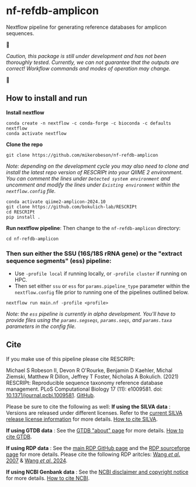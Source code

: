 # nf-refdb-amplicon
Nextflow pipeline for generating reference databases for amplicon sequences.

:construction: 

*Caution, this package is still under development and has not been thoroughly tested. Currently, we can not guarantee that the outputs are correct! Workflow commands and modes of operation may change.* 

:construction:

## How to install and run

**Install nextflow**
```
conda create -n nextflow -c conda-forge -c bioconda -c defaults nextflow
conda activate nextflow
```

**Clone the repo**
```
git clone https://github.com/mikerobeson/nf-refdb-amplicon
```
*Note: depending on the development cycle you may also need to clone and install the latest repo version of RESCRIPt into your QIIME 2 environment. You can comment the lines under `Detected system environment` and uncomment and modify the lines under `Existing environment` within the `nextflow.config` file.*

```
conda activate qiime2-amplicon-2024.10
git clone https://github.com/bokulich-lab/RESCRIPt
cd RESCRIPt
pip install .
```

**Run nextflow pipeline**:
Then change to the `nf-refdb-amplicon` directory:
```
cd nf-refdb-amplicon
```

### Then sun either the SSU (16S/18S rRNA gene) or the "extract sequence segments" (ess) pipeline:

- Use `-profile local` if running locally, or `-profile cluster` if running on HPC.
- Then set either `ssu` or `ess` for `params.pipeline_type` parameter within the `nextflow.config` file prior to running one of the pipelines outlined below.


```
nextflow run main.nf -profile <profile>
```

*Note: the `ess` pipeline is currently in alpha development. You'll have to provide files using the `params.segseqs`, `params.seqs`, and `params.taxa` parameters in the config file.*



## Cite
If you make use of this pipeline please cite RESCRIPt:

Michael S Robeson II, Devon R O'Rourke, Benjamin D Kaehler, Michal Ziemski, Matthew R Dillon, Jeffrey T Foster, Nicholas A Bokulich. (2021) RESCRIPt: Reproducible sequence taxonomy reference database management. PLoS Computational Biology 17 (11): e1009581. doi: [10.1371/journal.pcbi.1009581](http://dx.doi.org/10.1371/journal.pcbi.1009581). [GitHub](https://github.com/bokulich-lab/RESCRIPt).

Please be sure to cite the following as well:
**If using the SILVA data** : Versions are released under different licenses. Refer to the [current SILVA release license information](https://www.arb-silva.de/silva-license-information/) for more details. [How to cite SILVA](https://www.arb-silva.de/contact/).

**If using GTDB data** : See the [GTDB "about" page](https://gtdb.ecogenomic.org/about) for more details. [How to cite GTDB](https://gtdb.ecogenomic.org/about).

**If using RDP data** : See the [main RDP GitHub page](https://github.com/rdpstaff) and the [RDP sourceforge page](https://sourceforge.net/projects/rdp-classifier/files/RDP_Classifier_TrainingData/) for more details. Please cite the following RDP aritcles: [Wang *et al*. 2007](http://dx.doi.org/10.1128/AEM.00062-07) & [Wang *et al*. 2024](https://doi.org/10.1128/mra.01063-23).

**If using NCBI Genbank data** : See the [NCBI disclaimer and copyright notice](https://www.ncbi.nlm.nih.gov/home/about/policies/) for more details. [How to cite NCBI](https://support.nlm.nih.gov/knowledgebase/article/KA-03391/en-us).